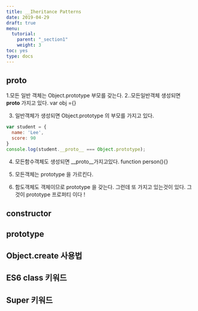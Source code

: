 ```yaml
---
title: __Iheritance Patterns
date: 2019-04-29
draft: true
menu:
  tutorial:
    parent: "_section1"
    weight: 3
toc: yes
type: docs
---
```



## __proto__




1.모든 일반 객체는 Object.prototype 부모를 갖는다. 
2..모든일반객체 생성되면 __proto__ 가지고 있다. var obj ={}

3. 일반객체가 생성되면 Object.prototype 의 부모를 가지고 있다. 

```js
var student = {
  name: 'Lee',
  score: 90
}
console.log(student.__proto__ === Object.prototype); 


```


4. 모든함수객체도 생성되면 __proto__가지고있다. function person(){}

 
5. 모든객체는 prototype 을 가르킨다.  

6. 함도객체도 객체이므로 prototype 을 갖는다. 그런데 또 가지고 있는것이 있다. 그것이 prototype 프로퍼티 이다 !


## constructor


## prototype


## Object.create 사용법


## ES6 class 키워드


## Super 키워드
